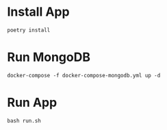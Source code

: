 # Install App

```shell
poetry install
```

# Run MongoDB

```shell
docker-compose -f docker-compose-mongodb.yml up -d
```

# Run App

```shell
bash run.sh
```
